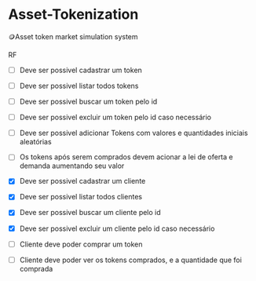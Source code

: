 # Asset-Tokenization
🪙Asset token market simulation system


RF

- [ ] Deve ser possivel cadastrar um token

- [ ] Deve ser possivel listar todos tokens

- [ ] Deve ser possivel buscar um token pelo id

- [ ] Deve ser possivel excluir um token pelo id caso necessário

- [ ] Deve ser possivel adicionar Tokens com valores e quantidades iniciais aleatórias

- [ ] Os tokens após serem comprados devem acionar a lei de oferta e demanda aumentando seu valor

- [X] Deve ser possivel cadastrar um cliente

- [X] Deve ser possivel listar todos clientes

- [X] Deve ser possivel buscar um cliente pelo id

- [x] Deve ser possivel excluir um cliente pelo id caso necessário

- [ ] Cliente deve poder comprar um token

- [ ] Cliente deve poder ver os tokens comprados, e a quantidade que foi comprada